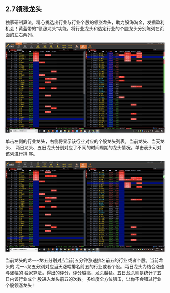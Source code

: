 ## 2.7领涨龙头

独家研制算法，精心挑选出行业与行业个股的领涨龙头，助力股海淘金，发掘盈利机会！黄蓝带的“领涨龙头”功能，将行业龙头和选定行业的个股龙头分别陈列在页面的左右两列。

![](/assets/hld_lingzhang1.png)

单击左侧的行业龙头，右侧将显示该行业对应的个股龙头列表。当前龙头、当天龙头、	两日龙头、五日龙头分别对应了不同的时间周期的龙头情况。单击表头可对该列进行排	序。

![](/assets/hld_lingzhang2.png)

当前龙头的龙一~龙五分别对应当前五分钟涨速排名前五的行业或者个股。当前龙头的	龙一~龙五分别对应当天涨幅排名前五的行业或者个股。两日龙头为结合涨速与涨幅的	独家算法，得出的评分，评分越高，龙头越猛。五日龙头则是统计了五日内该行业或个	股进入龙头前五的次数。多维度全方位狙击，让你不会错过行业个股领涨龙头！

